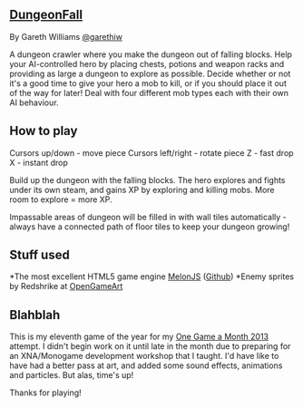 ## [DungeonFall](http://team-mango.com/stuff/1gam/dfall)
By Gareth Williams [@garethiw](http://twitter.com/garethiw)

A dungeon crawler where you make the dungeon out of falling blocks. Help your AI-controlled hero by placing chests, potions and weapon racks and providing as large a dungeon to explore as possible. Decide whether or not it's a good time to give your hero a mob to kill, or if you should place it out of the way for later! Deal with four different mob types each with their own AI behaviour.

## How to play

Cursors up/down - move piece
Cursors left/right - rotate piece
Z - fast drop
X - instant drop

Build up the dungeon with the falling blocks. The hero explores and fights under its own steam, and gains XP by exploring and killing mobs. More room to explore = more XP.

Impassable areas of dungeon will be filled in with wall tiles automatically - always have a connected path of floor tiles to keep your dungeon growing!

## Stuff used

*The most excellent HTML5 game engine [MelonJS](http://melonjs.org) ([Github](http://github.com/melonjs))
*Enemy sprites by Redshrike at [OpenGameArt](http://opengameart.org/content/10-basic-rpg-enemies)

## Blahblah

This is my eleventh game of the year for my [One Game a Month 2013](http://onegameamonth.com/garethiw) attempt. I didn't begin work on it until late in the month due to preparing for an XNA/Monogame development workshop that I taught. I'd have like to have had a better pass at art, and added some sound effects, animations and particles. But alas, time's up!

Thanks for playing!


